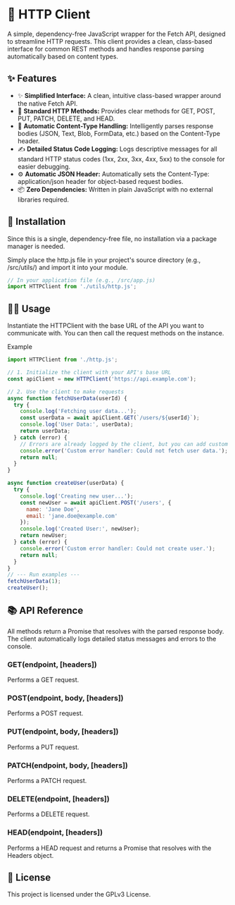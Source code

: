# 📡 HTTP Client
A simple, dependency-free JavaScript wrapper for the Fetch API, designed to streamline HTTP requests. This client provides a clean, class-based interface for common REST methods and handles response parsing automatically based on content types.

##  ✨ Features
* ✨ **Simplified Interface:** A clean, intuitive class-based wrapper around the native Fetch API.
* 📡 **Standard HTTP Methods:** Provides clear methods for GET, POST, PUT, PATCH, DELETE, and HEAD.
* 🔄 **Automatic Content-Type Handling:** Intelligently parses response bodies (JSON, Text, Blob, FormData, etc.) based on the Content-Type header.
* ✍️ **Detailed Status Code Logging:** Logs descriptive messages for all standard HTTP status codes (1xx, 2xx, 3xx, 4xx, 5xx) to the console for easier debugging.
* ⚙️ **Automatic JSON Header:** Automatically sets the Content-Type: application/json header for object-based request bodies.
* 📦 **Zero Dependencies:** Written in plain JavaScript with no external libraries required.

## 🚀 Installation
Since this is a single, dependency-free file, no installation via a package manager is needed.

Simply place the http.js file in your project's source directory (e.g., /src/utils/) and import it into your module.

```javascript
// In your application file (e.g., /src/app.js)
import HTTPClient from './utils/http.js';
```
## 👨‍💻 Usage
Instantiate the HTTPClient with the base URL of the API you want to communicate with. You can then call the request methods on the instance.

Example
```javascript
import HTTPClient from './http.js';

// 1. Initialize the client with your API's base URL
const apiClient = new HTTPClient('https://api.example.com');

// 2. Use the client to make requests
async function fetchUserData(userId) {
  try {
    console.log('Fetching user data...');
    const userData = await apiClient.GET(`/users/${userId}`);
    console.log('User Data:', userData);
    return userData;
  } catch (error) {
    // Errors are already logged by the client, but you can add custom handling
    console.error('Custom error handler: Could not fetch user data.');
    return null;
  }
}

async function createUser(userData) {
  try {
    console.log('Creating new user...');
    const newUser = await apiClient.POST('/users', {
      name: 'Jane Doe',
      email: 'jane.doe@example.com'
    });
    console.log('Created User:', newUser);
    return newUser;
  } catch (error) {
    console.error('Custom error handler: Could not create user.');
    return null;
  }
}
// --- Run examples ---
fetchUserData(1);
createUser();
```

## 📚 API Reference
All methods return a Promise that resolves with the parsed response body. The client automatically logs detailed status messages and errors to the console.

### GET(endpoint, [headers])
Performs a GET request.

### POST(endpoint, body, [headers])
Performs a POST request.

### PUT(endpoint, body, [headers])
Performs a PUT request.

### PATCH(endpoint, body, [headers])
Performs a PATCH request.

### DELETE(endpoint, [headers])
Performs a DELETE request.

### HEAD(endpoint, [headers])
Performs a HEAD request and returns a Promise that resolves with the Headers object.

## 📄 License
This project is licensed under the GPLv3 License.
